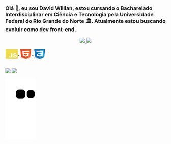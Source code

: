 ### Olá 👋, eu sou David Willian, estou cursando o Bacharelado Interdisciplinar em Ciência e Tecnologia pela Universidade Federal do Rio Grande do Norte 🏛. Atualmente estou buscando evoluir como dev front-end.

<div align="center">
  <a href="https://github.com/DavidWillian7">
  <img height="180em" src="https://github-readme-stats.vercel.app/api?username=DavidWillian7&show_icons=true&theme=dark&include_all_commits=true&count_private=true"/>
  <img height="180em" src="https://github-readme-stats.vercel.app/api/top-langs/?username=DavidWillian7&layout=compact&langs_count=7&theme=dark"/>
</div>

<div style="display: inline_block"><br>
  <img align="center" alt="DW-Js" height="30" width="40" src="https://raw.githubusercontent.com/devicons/devicon/master/icons/javascript/javascript-plain.svg">
  <img align="center" alt="DW-HTML" height="30" width="40" src="https://raw.githubusercontent.com/devicons/devicon/master/icons/html5/html5-original.svg">
  <img align="center" alt="DW-CSS" height="30" width="40" src="https://raw.githubusercontent.com/devicons/devicon/master/icons/css3/css3-original.svg">
</div>

##  

<div>
  <a href = "mailto:davidwilliandwp@gmail.com"><img src="https://img.shields.io/badge/-Gmail-%23333?style=for-the-badge&logo=gmail&logoColor=white" target="_blank"></a>
  <a href="https://www.linkedin.com/in/david-willian-290527227/" target="_blank"><img src="https://img.shields.io/badge/-LinkedIn-%230077B5?style=for-the-badge&logo=linkedin&logoColor=white" target="_blank"></a> 
  
  ![Snake animation](https://github.com/rafaballerini/rafaballerini/blob/output/github-contribution-grid-snake.svg)
  </div>


<!--
**DavidWillian7/DavidWillian7** is a ✨ _special_ ✨ repository because its `README.md` (this file) appears on your GitHub profile.

Here are some ideas to get you started:

- 🔭 I’m currently working on ...
- 🌱 I’m currently learning ...
- 👯 I’m looking to collaborate on ...
- 🤔 I’m looking for help with ...
- 💬 Ask me about ...
- 📫 How to reach me: ...
- 😄 Pronouns: ...
- ⚡ Fun fact: ...
-->
